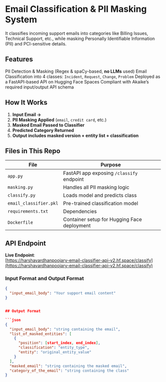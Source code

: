# Email Classification & PII Masking System 

It classifies incoming support emails into categories like Billing Issues, Technical Support, etc., while masking Personally Identifiable Information (PII) and PCI-sensitive details.



##  Features

PII Detection & Masking (Regex & spaCy-based, **no LLMs** used)
Email Classification into 4 classes: `Incident`, `Request`, `Change`, `Problem`
Deployed as a FastAPI-based API on Hugging Face Spaces
Compliant with Akaike’s required input/output API schema



## How It Works

1. **Input Email →**
2. **PII Masking Applied** (`email`, `credit card`, etc.)
3. **Masked Email Passed to Classifier**
4. **Predicted Category Returned**
5. **Output includes masked version + entity list + classification**



## Files in This Repo

| File | Purpose |
|------|---------|
| `app.py` | FastAPI app exposing `/classify` endpoint |
| `masking.py` | Handles all PII masking logic |
| `classify.py` | Loads model and predicts class |
| `email_classifier.pkl` | Pre-trained classification model |
| `requirements.txt` | Dependencies |
| `Dockerfile` | Container setup for Hugging Face deployment |



##  API Endpoint

**Live Endpoint**:  
[https://harshavardhanpoojary-email-classifier-api-v2.hf.space/classify](https://harshavardhanpoojary-email-classifier-api-v2.hf.space/classify)



### Input Format and  Output Format

```json
{
  "input_email_body": "Your support email content"
}


## Output Format

```json
{
  "input_email_body": "string containing the email",
  "list_of_masked_entities": [
    {
      "position": [start_index, end_index],
      "classification": "entity_type",
      "entity": "original_entity_value"
    }
  ],
  "masked_email": "string containing the masked email",
  "category_of_the_email": "string containing the class"
}
```

